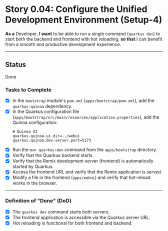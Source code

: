 # Story 0.04: Configure the Unified Development Environment (Setup-4)

**As a** Developer, **I want** to be able to run a single command (`quarkus dev`) to start both the backend and frontend with hot reloading, **so that** I can benefit from a smooth and productive development experience.

---
## Status
Done


### Tasks to Complete

- [x] In the `bootstrap` module's `pom.xml` (`apps/bootstrap/pom.xml`), add the `quarkus-quinoa` dependency.
- [x] In the Quarkus configuration file (`apps/bootstrap/src/main/resources/application.properties`), add the Quinoa configuration:
  ```properties
  # Quinoa UI
  quarkus.quinoa.ui-dir=../webui
  quarkus.quinoa.dev-server.port=5173
  ```
- [x] Run the `mvn quarkus:dev` command from the `apps/bootstrap` directory.
- [x] Verify that the Quarkus backend starts.
- [x] Verify that the Remix development server (frontend) is automatically started by Quarkus.
- [x] Access the frontend URL and verify that the Remix application is served.
- [x] Modify a file in the frontend (`apps/webui`) and verify that hot-reload works in the browser.

---
### Definition of "Done" (DoD)

- [x] The `quarkus dev` command starts both servers.
- [x] The frontend application is accessible via the Quarkus server URL.
- [x] Hot reloading is functional for both frontend and backend. 